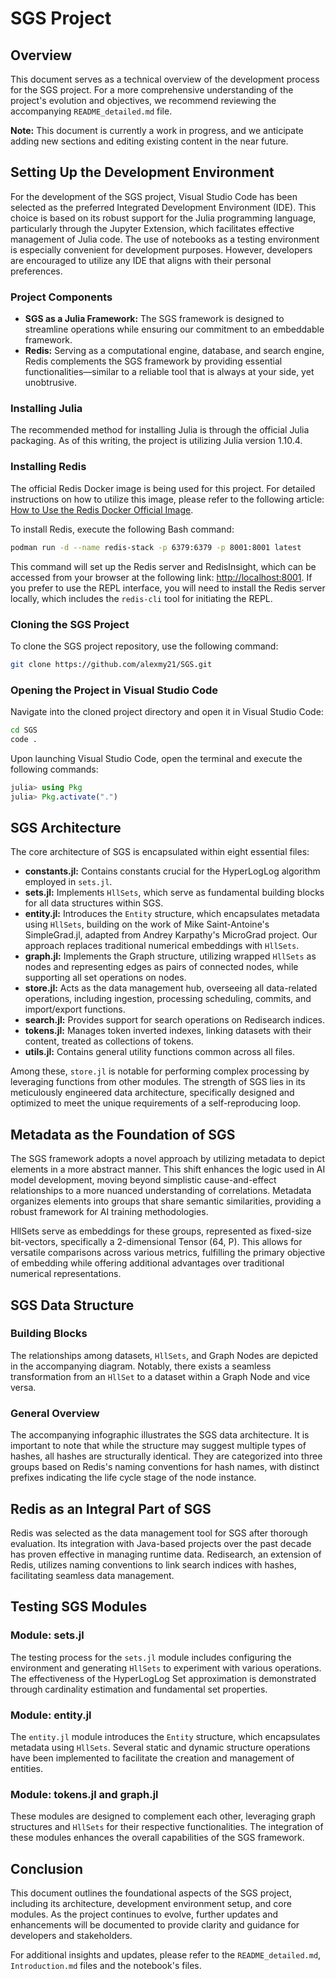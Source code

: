 # SGS Project

## Overview

This document serves as a technical overview of the development process for the SGS project. For a more comprehensive understanding of the project's evolution and objectives, we recommend reviewing the accompanying `README_detailed.md` file.

**Note:** This document is currently a work in progress, and we anticipate adding new sections and editing existing content in the near future.

## Setting Up the Development Environment

For the development of the SGS project, Visual Studio Code has been selected as the preferred Integrated Development Environment (IDE). This choice is based on its robust support for the Julia programming language, particularly through the Jupyter Extension, which facilitates effective management of Julia code. The use of notebooks as a testing environment is especially convenient for development purposes. However, developers are encouraged to utilize any IDE that aligns with their personal preferences.

### Project Components

- **SGS as a Julia Framework:** The SGS framework is designed to streamline operations while ensuring our commitment to an embeddable framework.
- **Redis:** Serving as a computational engine, database, and search engine, Redis complements the SGS framework by providing essential functionalities—similar to a reliable tool that is always at your side, yet unobtrusive.

### Installing Julia

The recommended method for installing Julia is through the official Julia packaging. As of this writing, the project is utilizing Julia version 1.10.4.

### Installing Redis

The official Redis Docker image is being used for this project. For detailed instructions on how to utilize this image, please refer to the following article: [How to Use the Redis Docker Official Image](https://www.docker.com/blog/how-to-use-the-redis-docker-official-image/).

To install Redis, execute the following Bash command:

```bash
podman run -d --name redis-stack -p 6379:6379 -p 8001:8001 latest
```

This command will set up the Redis server and RedisInsight, which can be accessed from your browser at the following link: [http://localhost:8001](http://localhost:8001). If you prefer to use the REPL interface, you will need to install the Redis server locally, which includes the `redis-cli` tool for initiating the REPL.

### Cloning the SGS Project

To clone the SGS project repository, use the following command:

```bash
git clone https://github.com/alexmy21/SGS.git
```

### Opening the Project in Visual Studio Code

Navigate into the cloned project directory and open it in Visual Studio Code:

```bash
cd SGS
code .
```

Upon launching Visual Studio Code, open the terminal and execute the following commands:

```julia
julia> using Pkg
julia> Pkg.activate(".")
```

## SGS Architecture

The core architecture of SGS is encapsulated within eight essential files:

- **constants.jl:** Contains constants crucial for the HyperLogLog algorithm employed in `sets.jl`.
- **sets.jl:** Implements `HllSets`, which serve as fundamental building blocks for all data structures within SGS.
- **entity.jl:** Introduces the `Entity` structure, which encapsulates metadata using `HllSets`, building on the work of Mike Saint-Antoine's SimpleGrad.jl, adapted from Andrey Karpathy's MicroGrad project. Our approach replaces traditional numerical embeddings with `HllSets`.
- **graph.jl:** Implements the Graph structure, utilizing wrapped `HllSets` as nodes and representing edges as pairs of connected nodes, while supporting all set operations on nodes.
- **store.jl:** Acts as the data management hub, overseeing all data-related operations, including ingestion, processing scheduling, commits, and import/export functions.
- **search.jl:** Provides support for search operations on Redisearch indices.
- **tokens.jl:** Manages token inverted indexes, linking datasets with their content, treated as collections of tokens.
- **utils.jl:** Contains general utility functions common across all files.

Among these, `store.jl` is notable for performing complex processing by leveraging functions from other modules. The strength of SGS lies in its meticulously engineered data architecture, specifically designed and optimized to meet the unique requirements of a self-reproducing loop.

## Metadata as the Foundation of SGS

The SGS framework adopts a novel approach by utilizing metadata to depict elements in a more abstract manner. This shift enhances the logic used in AI model development, moving beyond simplistic cause-and-effect relationships to a more nuanced understanding of correlations. Metadata organizes elements into groups that share semantic similarities, providing a robust framework for AI training methodologies.

HllSets serve as embeddings for these groups, represented as fixed-size bit-vectors, specifically a 2-dimensional Tensor (64, P). This allows for versatile comparisons across various metrics, fulfilling the primary objective of embedding while offering additional advantages over traditional numerical representations.

## SGS Data Structure

### Building Blocks

The relationships among datasets, `HllSets`, and Graph Nodes are depicted in the accompanying diagram. Notably, there exists a seamless transformation from an `HllSet` to a dataset within a Graph Node and vice versa.

### General Overview

The accompanying infographic illustrates the SGS data architecture. It is important to note that while the structure may suggest multiple types of hashes, all hashes are structurally identical. They are categorized into three groups based on Redis's naming conventions for hash names, with distinct prefixes indicating the life cycle stage of the node instance.

## Redis as an Integral Part of SGS

Redis was selected as the data management tool for SGS after thorough evaluation. Its integration with Java-based projects over the past decade has proven effective in managing runtime data. Redisearch, an extension of Redis, utilizes naming conventions to link search indices with hashes, facilitating seamless data management.

## Testing SGS Modules

### Module: sets.jl

The testing process for the `sets.jl` module includes configuring the environment and generating `HllSets` to experiment with various operations. The effectiveness of the HyperLogLog Set approximation is demonstrated through cardinality estimation and fundamental set properties.

### Module: entity.jl

The `entity.jl` module introduces the `Entity` structure, which encapsulates metadata using `HllSets`. Several static and dynamic structure operations have been implemented to facilitate the creation and management of entities.

### Module: tokens.jl and graph.jl

These modules are designed to complement each other, leveraging graph structures and `HllSets` for their respective functionalities. The integration of these modules enhances the overall capabilities of the SGS framework.

## Conclusion

This document outlines the foundational aspects of the SGS project, including its architecture, development environment setup, and core modules. As the project continues to evolve, further updates and enhancements will be documented to provide clarity and guidance for developers and stakeholders.

For additional insights and updates, please refer to the `README_detailed.md`, `Introduction.md` files and the notebook's files.

